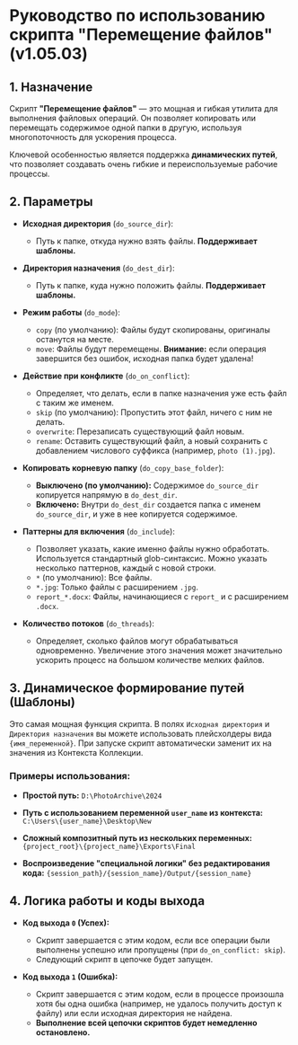 # Руководство по использованию скрипта "Перемещение файлов" (v1.05.03)

## 1. Назначение

Скрипт **"Перемещение файлов"** — это мощная и гибкая утилита для выполнения файловых операций. Он позволяет копировать или перемещать содержимое одной папки в другую, используя многопоточность для ускорения процесса.

Ключевой особенностью является поддержка **динамических путей**, что позволяет создавать очень гибкие и переиспользуемые рабочие процессы.

## 2. Параметры

-   **Исходная директория** (`do_source_dir`):
    -   Путь к папке, откуда нужно взять файлы. **Поддерживает шаблоны.**

-   **Директория назначения** (`do_dest_dir`):
    -   Путь к папке, куда нужно положить файлы. **Поддерживает шаблоны.**

-   **Режим работы** (`do_mode`):
    -   `copy` (по умолчанию): Файлы будут скопированы, оригиналы останутся на месте.
    -   `move`: Файлы будут перемещены. **Внимание:** если операция завершится без ошибок, исходная папка будет удалена!

-   **Действие при конфликте** (`do_on_conflict`):
    -   Определяет, что делать, если в папке назначения уже есть файл с таким же именем.
    -   `skip` (по умолчанию): Пропустить этот файл, ничего с ним не делать.
    -   `overwrite`: Перезаписать существующий файл новым.
    -   `rename`: Оставить существующий файл, а новый сохранить с добавлением числового суффикса (например, `photo (1).jpg`).

-   **Копировать корневую папку** (`do_copy_base_folder`):
    -   **Выключено (по умолчанию):** Содержимое `do_source_dir` копируется напрямую в `do_dest_dir`.
    -   **Включено:** Внутри `do_dest_dir` создается папка с именем `do_source_dir`, и уже в нее копируется содержимое.

-   **Паттерны для включения** (`do_include`):
    -   Позволяет указать, какие именно файлы нужно обработать. Используется стандартный glob-синтаксис. Можно указать несколько паттернов, каждый с новой строки.
    -   `*` (по умолчанию): Все файлы.
    -   `*.jpg`: Только файлы с расширением `.jpg`.
    -   `report_*.docx`: Файлы, начинающиеся с `report_` и с расширением `.docx`.

-   **Количество потоков** (`do_threads`):
    -   Определяет, сколько файлов могут обрабатываться одновременно. Увеличение этого значения может значительно ускорить процесс на большом количестве мелких файлов.

## 3. Динамическое формирование путей (Шаблоны)

Это самая мощная функция скрипта. В полях `Исходная директория` и `Директория назначения` вы можете использовать плейсхолдеры вида `{имя_переменной}`. При запуске скрипт автоматически заменит их на значения из Контекста Коллекции.

### Примеры использования:

-   **Простой путь:**
    `D:\PhotoArchive\2024`

-   **Путь с использованием переменной `user_name` из контекста:**
    `C:\Users\{user_name}\Desktop\New`

-   **Сложный композитный путь из нескольких переменных:**
    `{project_root}\{project_name}\Exports\Final`

-   **Воспроизведение "специальной логики" без редактирования кода:**
    `{session_path}/{session_name}/Output/{session_name}`

## 4. Логика работы и коды выхода

-   **Код выхода `0` (Успех):**
    -   Скрипт завершается с этим кодом, если все операции были выполнены успешно или пропущены (при `do_on_conflict: skip`).
    -   Следующий скрипт в цепочке будет запущен.

-   **Код выхода `1` (Ошибка):**
    -   Скрипт завершается с этим кодом, если в процессе произошла хотя бы одна ошибка (например, не удалось получить доступ к файлу) или если исходная директория не найдена.
    -   **Выполнение всей цепочки скриптов будет немедленно остановлено.**